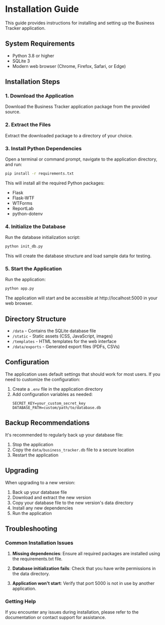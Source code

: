 # Installation Guide

This guide provides instructions for installing and setting up the Business Tracker application.

## System Requirements

- Python 3.8 or higher
- SQLite 3
- Modern web browser (Chrome, Firefox, Safari, or Edge)

## Installation Steps

### 1. Download the Application

Download the Business Tracker application package from the provided source.

### 2. Extract the Files

Extract the downloaded package to a directory of your choice.

### 3. Install Python Dependencies

Open a terminal or command prompt, navigate to the application directory, and run:

```bash
pip install -r requirements.txt
```

This will install all the required Python packages:
- Flask
- Flask-WTF
- WTForms
- ReportLab
- python-dotenv

### 4. Initialize the Database

Run the database initialization script:

```bash
python init_db.py
```

This will create the database structure and load sample data for testing.

### 5. Start the Application

Run the application:

```bash
python app.py
```

The application will start and be accessible at http://localhost:5000 in your web browser.

## Directory Structure

- `/data` - Contains the SQLite database file
- `/static` - Static assets (CSS, JavaScript, images)
- `/templates` - HTML templates for the web interface
- `/data/exports` - Generated export files (PDFs, CSVs)

## Configuration

The application uses default settings that should work for most users. If you need to customize the configuration:

1. Create a `.env` file in the application directory
2. Add configuration variables as needed:
   ```
   SECRET_KEY=your_custom_secret_key
   DATABASE_PATH=custom/path/to/database.db
   ```

## Backup Recommendations

It's recommended to regularly back up your database file:

1. Stop the application
2. Copy the `data/business_tracker.db` file to a secure location
3. Restart the application

## Upgrading

When upgrading to a new version:

1. Back up your database file
2. Download and extract the new version
3. Copy your database file to the new version's data directory
4. Install any new dependencies
5. Run the application

## Troubleshooting

### Common Installation Issues

1. **Missing dependencies**: Ensure all required packages are installed using the requirements.txt file.

2. **Database initialization fails**: Check that you have write permissions in the data directory.

3. **Application won't start**: Verify that port 5000 is not in use by another application.

### Getting Help

If you encounter any issues during installation, please refer to the documentation or contact support for assistance.
